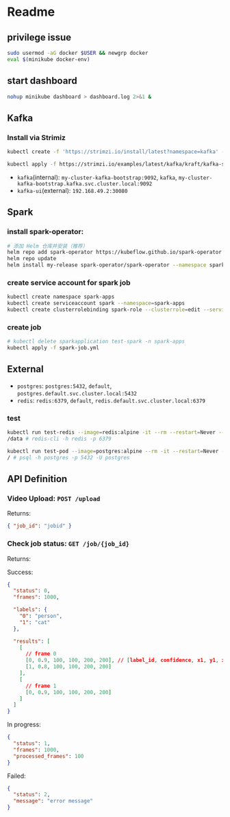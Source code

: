 # Readme

## privilege issue

```sh
sudo usermod -aG docker $USER && newgrp docker
eval $(minikube docker-env)
```

## start dashboard

```sh
nohup minikube dashboard > dashboard.log 2>&1 &
```

## Kafka

### Install via Strimiz

```sh
kubectl create -f 'https://strimzi.io/install/latest?namespace=kafka' -n kafka

kubectl apply -f https://strimzi.io/examples/latest/kafka/kraft/kafka-single-node.yaml -n kafka
```

- `kafka`(internal): `my-cluster-kafka-bootstrap:9092`, `kafka`, `my-cluster-kafka-bootstrap.kafka.svc.cluster.local:9092`
- `kafka-ui`(external): `192.168.49.2:30080`

## Spark

### install spark-operator:

```sh
# 添加 Helm 仓库并安装（推荐）
helm repo add spark-operator https://kubeflow.github.io/spark-operator
helm repo update
helm install my-release spark-operator/spark-operator --namespace spark-operator --create-namespace --set webhook.enable=true --set "spark.jobNamespaces={spark-apps}" --wait
```

### create service account for spark job

```sh
kubectl create namespace spark-apps
kubectl create serviceaccount spark --namespace=spark-apps
kubectl create clusterrolebinding spark-role --clusterrole=edit --serviceaccount=spark-apps:spark --namespace=spark-apps
```

### create job

```sh
# kubectl delete sparkapplication test-spark -n spark-apps
kubectl apply -f spark-job.yml
```

## External

- `postgres`: `postgres:5432`, `default`, `postgres.default.svc.cluster.local:5432`
- `redis`: `redis:6379`, `default`, `redis.default.svc.cluster.local:6379`

### test

```sh
kubectl run test-redis --image=redis:alpine -it --rm --restart=Never -- sh
/data # redis-cli -h redis -p 6379

kubectl run test-pod --image=postgres:alpine --rm -it --restart=Never -- sh
/ # psql -h postgres -p 5432 -U postgres
```

## API Definition

### Video Upload: `POST /upload`

Returns:

```json
{ "job_id": "jobid" }
```

### Check job status: `GET /job/{job_id}`

Returns:

Success:

```json
{
  "status": 0,
  "frames": 1000,

  "labels": {
    "0": "person",
    "1": "cat"
  },

  "results": [
    [
      // frame 0
      [0, 0.9, 100, 100, 200, 200], // [label_id, confidence, x1, y1, x2, y2]
      [1, 0.8, 100, 100, 200, 200]
    ],
    [
      // frame 1
      [0, 0.9, 100, 100, 200, 200]
    ]
  ]
}
```

In progress:

```json
{
  "status": 1,
  "frames": 1000,
  "processed_frames": 100
}
```

Failed:

```json
{
  "status": 2,
  "message": "error message"
}
```
